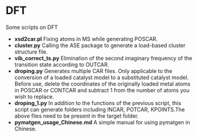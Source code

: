 # DFT
Some scripts on DFT
- **xsd2car.pl** Fixing atoms in MS while generating POSCAR.
- **cluster.py** Calling the ASE package to generate a load-based cluster structure file.
- **vib_correct_ts.py** Elimination of the second imaginary frequency of the transition state according to OUTCAR.
- **droping.py** Generates multiple CAR files. Only applicable to the conversion of a loaded catalyst model to a substituted catalyst model. Before use, delete the coordinates of the originally loaded metal atoms in POSCAR or CONTCAR and subtract 1 from the number of atoms you wish to replace.
- **droping_1.py** In addition to the functions of the previous script, this script can generate folders including INCAR, POTCAR, KPOINTS.The above files need to be present in the target folder.
- **pymatgen_usage_Chinese.md** A simple manual for using pymatgen in Chinese.

